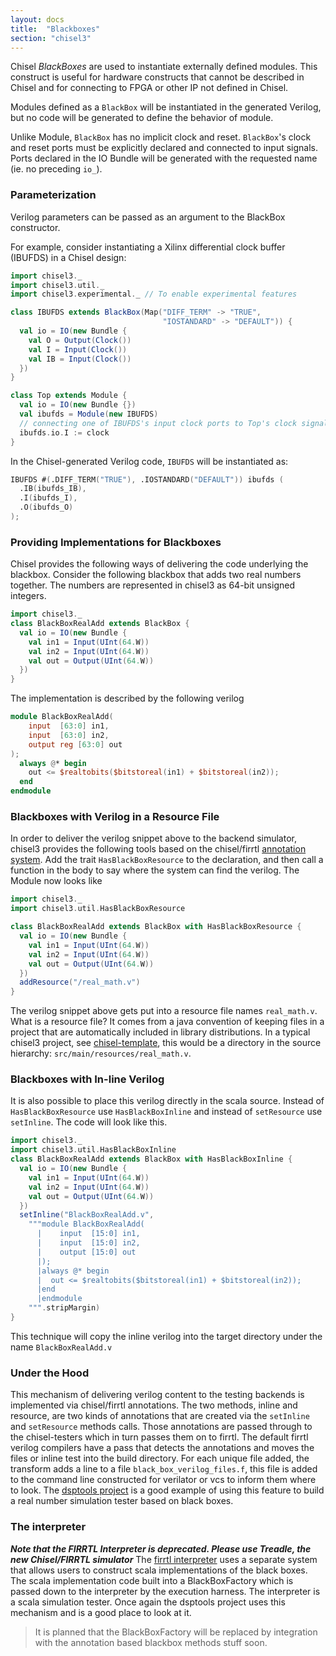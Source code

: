 ```yaml
---
layout: docs
title:  "Blackboxes"
section: "chisel3"
---
```

Chisel *BlackBoxes* are used to instantiate externally defined modules. This construct is useful
for hardware constructs that cannot be described in Chisel and for connecting to FPGA or other IP not defined in Chisel.

Modules defined as a `BlackBox` will be instantiated in the generated Verilog, but no code
will be generated to define the behavior of module.

Unlike Module, `BlackBox` has no implicit clock and reset.
`BlackBox`'s clock and reset ports must be explicitly declared and connected to input signals.
Ports declared in the IO Bundle will be generated with the requested name (ie. no preceding `io_`).

### Parameterization

Verilog parameters can be passed as an argument to the BlackBox constructor.

For example, consider instantiating a Xilinx differential clock buffer (IBUFDS) in a Chisel design:

```scala mdoc:silent
import chisel3._
import chisel3.util._
import chisel3.experimental._ // To enable experimental features

class IBUFDS extends BlackBox(Map("DIFF_TERM" -> "TRUE",
                                  "IOSTANDARD" -> "DEFAULT")) {
  val io = IO(new Bundle {
    val O = Output(Clock())
    val I = Input(Clock())
    val IB = Input(Clock())
  })
}

class Top extends Module {
  val io = IO(new Bundle {})
  val ibufds = Module(new IBUFDS)
  // connecting one of IBUFDS's input clock ports to Top's clock signal
  ibufds.io.I := clock
}
```

In the Chisel-generated Verilog code, `IBUFDS` will be instantiated as:

```verilog
IBUFDS #(.DIFF_TERM("TRUE"), .IOSTANDARD("DEFAULT")) ibufds (
  .IB(ibufds_IB),
  .I(ibufds_I),
  .O(ibufds_O)
);
```

### Providing Implementations for Blackboxes

Chisel provides the following ways of delivering the code underlying the blackbox.  Consider the following blackbox that
 adds two real numbers together.  The numbers are represented in chisel3 as 64-bit unsigned integers.

```scala mdoc:silent:reset
import chisel3._
class BlackBoxRealAdd extends BlackBox {
  val io = IO(new Bundle {
    val in1 = Input(UInt(64.W))
    val in2 = Input(UInt(64.W))
    val out = Output(UInt(64.W))
  })
}
```

The implementation is described by the following verilog

```verilog
module BlackBoxRealAdd(
    input  [63:0] in1,
    input  [63:0] in2,
    output reg [63:0] out
);
  always @* begin
    out <= $realtobits($bitstoreal(in1) + $bitstoreal(in2));
  end
endmodule
```

### Blackboxes with Verilog in a Resource File

In order to deliver the verilog snippet above to the backend simulator, chisel3 provides the following tools based on the chisel/firrtl [annotation system](../explanations/annotations).  Add the trait `HasBlackBoxResource` to the declaration, and then call a function in the body to say where the system can find the verilog.  The Module now looks like

```scala mdoc:silent:reset
import chisel3._
import chisel3.util.HasBlackBoxResource

class BlackBoxRealAdd extends BlackBox with HasBlackBoxResource {
  val io = IO(new Bundle {
    val in1 = Input(UInt(64.W))
    val in2 = Input(UInt(64.W))
    val out = Output(UInt(64.W))
  })
  addResource("/real_math.v")
}
```

The verilog snippet above gets put into a resource file names `real_math.v`.  What is a resource file? It comes from
 a java convention of keeping files in a project that are automatically included in library distributions. In a typical
 chisel3 project, see [chisel-template](https://github.com/ucb-bar/chisel-template), this would be a directory in the
 source hierarchy: `src/main/resources/real_math.v`.

### Blackboxes with In-line Verilog
It is also possible to place this verilog directly in the scala source.  Instead of `HasBlackBoxResource` use
 `HasBlackBoxInline` and instead of `setResource` use `setInline`.  The code will look like this.

```scala mdoc:silent:reset
import chisel3._
import chisel3.util.HasBlackBoxInline
class BlackBoxRealAdd extends BlackBox with HasBlackBoxInline {
  val io = IO(new Bundle {
    val in1 = Input(UInt(64.W))
    val in2 = Input(UInt(64.W))
    val out = Output(UInt(64.W))
  })
  setInline("BlackBoxRealAdd.v",
    """module BlackBoxRealAdd(
      |    input  [15:0] in1,
      |    input  [15:0] in2,
      |    output [15:0] out
      |);
      |always @* begin
      |  out <= $realtobits($bitstoreal(in1) + $bitstoreal(in2));
      |end
      |endmodule
    """.stripMargin)
}
```

This technique will copy the inline verilog into the target directory under the name `BlackBoxRealAdd.v`

### Under the Hood
This mechanism of delivering verilog content to the testing backends is implemented via chisel/firrtl annotations. The
two methods, inline and resource, are two kinds of annotations that are created via the `setInline` and
`setResource` methods calls.  Those annotations are passed through to the chisel-testers which in turn passes them
on to firrtl.  The default firrtl verilog compilers have a pass that detects the annotations and moves the files or
inline test into the build directory.  For each unique file added, the transform adds a line to a file
`black_box_verilog_files.f`, this file is added to the command line constructed for verilator or vcs to inform them where
to look.
The [dsptools project](https://github.com/ucb-bar/dsptools) is a good example of using this feature to build a real
number simulation tester based on black boxes.

### The interpreter

***Note that the FIRRTL Interpreter is deprecated. Please use Treadle, the new Chisel/FIRRTL simulator***
The [firrtl interpreter](https://github.com/ucb-bar/firrtl-interpreter) uses a separate system that allows users to
construct scala implementations of the black boxes.  The scala implementation code built into a BlackBoxFactory which is
passed down to the interpreter by the execution harness.  The interpreter is a scala simulation tester.  Once again the
dsptools project uses this mechanism and is a good place to look at it.
> It is planned that the BlackBoxFactory will be replaced by integration with the annotation based blackbox methods
> stuff soon.
